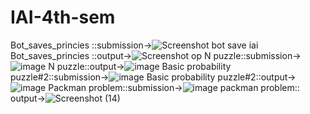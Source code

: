 # IAI-4th-sem
Bot_saves_princies ::submission->![Screenshot  bot save iai](https://github.com/hmmayank26/IAI-4th-sem/assets/123865375/4bbc0eaa-5607-4fe2-8f53-a20ac80ae3b9)
Bot_saves_princies ::output->![Screenshot op](https://github.com/hmmayank26/IAI-4th-sem/assets/123865375/be6850b9-38d7-47d9-8eb8-efbef5702794)
N puzzle::submission->![image](https://github.com/hmmayank26/IAI-4th-sem/assets/123865375/7c69962c-bda1-4aea-9aaa-a1eb821b1bba)
N puzzle::output->![image](https://github.com/hmmayank26/IAI-4th-sem/assets/123865375/f5f2869e-58ee-4e91-bc29-c65b4744b8e0)
Basic probability puzzle#2::submission->![image](https://github.com/hmmayank26/IAI-4th-sem/assets/123865375/15ddffed-b2fc-48ab-a2f6-02a2bd772047)
Basic probability puzzle#2::output->![image](https://github.com/hmmayank26/IAI-4th-sem/assets/123865375/baaee77a-20cd-4527-b053-5e0e018decb4)
Packman problem::submission->![image](https://github.com/hmmayank26/IAI-4th-sem/assets/123865375/0f1c3712-79f3-414b-bb9a-1a6747421cb3)
packman problem:: output->![Screenshot (14)](https://github.com/hmmayank26/IAI-4th-sem/assets/123865375/0be14ad9-549a-45ca-a8d6-2e5e72f9537b)

